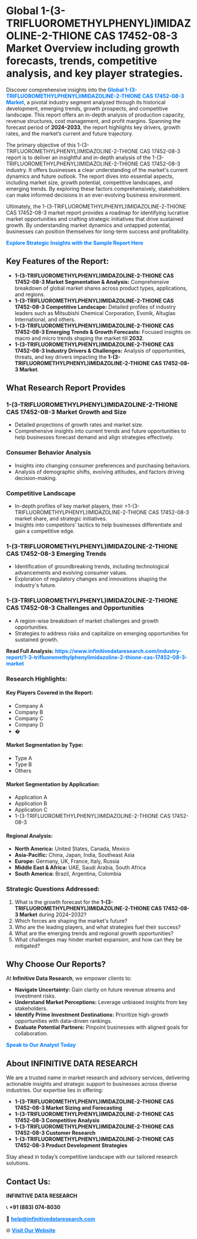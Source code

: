 <h1>Global 1-(3-TRIFLUOROMETHYLPHENYL)IMIDAZOLINE-2-THIONE CAS 17452-08-3 Market Overview including growth forecasts, trends, competitive analysis, and key player strategies.</h1>
<p>
Discover comprehensive insights into the 
<a href="https://www.infinitivedataresearch.com/industry-report/1-3-trifluoromethylphenylimidazoline-2-thione-cas-17452-08-3-market" rel="dofollow" style="color: #007BFF; text-decoration: none;"><strong>Global 1-(3-TRIFLUOROMETHYLPHENYL)IMIDAZOLINE-2-THIONE CAS 17452-08-3 Market</strong></a>, a pivotal industry segment analyzed through its historical development, emerging trends, growth prospects, and competitive landscape. This report offers an in-depth analysis of production capacity, revenue structures, cost management, and profit margins. Spanning the forecast period of <strong>2024–2033</strong>, the report highlights key drivers, growth rates, and the market’s current and future trajectory.
</p>
<p>
The primary objective of this 1-(3-TRIFLUOROMETHYLPHENYL)IMIDAZOLINE-2-THIONE CAS 17452-08-3 report is to deliver an insightful and in-depth analysis of the 1-(3-TRIFLUOROMETHYLPHENYL)IMIDAZOLINE-2-THIONE CAS 17452-08-3 industry. It offers businesses a clear understanding of the market's current dynamics and future outlook. The report dives into essential aspects, including market size, growth potential, competitive landscapes, and emerging trends. By exploring these factors comprehensively, stakeholders can make informed decisions in an ever-evolving business environment.
</p>
<p>
Ultimately, the 1-(3-TRIFLUOROMETHYLPHENYL)IMIDAZOLINE-2-THIONE CAS 17452-08-3 market report provides a roadmap for identifying lucrative market opportunities and crafting strategic initiatives that drive sustained growth. By understanding market dynamics and untapped potential, businesses can position themselves for long-term success and profitability.
</p>
<p>
<a href="https://www.infinitivedataresearch.com/request-sample/reportId=107621" style="color: #007BFF; text-decoration: none;"><strong>Explore Strategic Insights with the Sample Report Here</strong></a>
</p>

<h2>Key Features of the Report:</h2>
<ul>
<li><strong>1-(3-TRIFLUOROMETHYLPHENYL)IMIDAZOLINE-2-THIONE CAS 17452-08-3 Market Segmentation & Analysis:</strong> Comprehensive breakdown of global market shares across product types, applications, and regions.</li>
<li><strong>1-(3-TRIFLUOROMETHYLPHENYL)IMIDAZOLINE-2-THIONE CAS 17452-08-3 Competitive Landscape:</strong> Detailed profiles of industry leaders such as Mitsubishi Chemical Corporation, Evonik, Altuglas International, and others.</li>
<li><strong>1-(3-TRIFLUOROMETHYLPHENYL)IMIDAZOLINE-2-THIONE CAS 17452-08-3 Emerging Trends & Growth Forecasts:</strong> Focused insights on macro and micro trends shaping the market till <strong>2032</strong>.</li>
<li><strong>1-(3-TRIFLUOROMETHYLPHENYL)IMIDAZOLINE-2-THIONE CAS 17452-08-3 Industry Drivers & Challenges:</strong> Analysis of opportunities, threats, and key drivers impacting the <strong>1-(3-TRIFLUOROMETHYLPHENYL)IMIDAZOLINE-2-THIONE CAS 17452-08-3 Market</strong>.</li>
</ul>

<h2>What Research Report Provides</h2>
<h3>1-(3-TRIFLUOROMETHYLPHENYL)IMIDAZOLINE-2-THIONE CAS 17452-08-3 Market Growth and Size</h3>
<ul>
<li>Detailed projections of growth rates and market size.</li>
<li>Comprehensive insights into current trends and future opportunities to help businesses forecast demand and align strategies effectively.</li>
</ul>

<h3>Consumer Behavior Analysis</h3>
<ul>
<li>Insights into changing consumer preferences and purchasing behaviors.</li>
<li>Analysis of demographic shifts, evolving attitudes, and factors driving decision-making.</li>
</ul>

<h3>Competitive Landscape</h3>
<ul>
<li>In-depth profiles of key market players, their >1-(3-TRIFLUOROMETHYLPHENYL)IMIDAZOLINE-2-THIONE CAS 17452-08-3 market share, and strategic initiatives.</li>
<li>Insights into competitors' tactics to help businesses differentiate and gain a competitive edge.</li>
</ul>

<h3>1-(3-TRIFLUOROMETHYLPHENYL)IMIDAZOLINE-2-THIONE CAS 17452-08-3 Emerging Trends</h3>
<ul>
<li>Identification of groundbreaking trends, including technological advancements and evolving consumer values.</li>
<li>Exploration of regulatory changes and innovations shaping the industry's future.</li>
</ul>

<h3>1-(3-TRIFLUOROMETHYLPHENYL)IMIDAZOLINE-2-THIONE CAS 17452-08-3 Challenges and Opportunities</h3>
<ul>
<li>A region-wise breakdown of market challenges and growth opportunities.</li>
<li>Strategies to address risks and capitalize on emerging opportunities for sustained growth.</li>
</ul>
<p><strong>Read Full Analysis:</strong> <a href="https://www.infinitivedataresearch.com/industry-report/1-3-trifluoromethylphenylimidazoline-2-thione-cas-17452-08-3-market" rel="dofollow" style="color: #007BFF; text-decoration: none;"><strong>https://www.infinitivedataresearch.com/industry-report/1-3-trifluoromethylphenylimidazoline-2-thione-cas-17452-08-3-market</strong></a></p>
<h3>Research Highlights:</h3>
<h4>Key Players Covered in the Report:</h4>
<ul><li>Company A</li><li>Company B</li><li>Company C</li><li>Company D</li><li>�</li></ul>
<h4>Market Segmentation by Type:</h4>
<ul><li>Type A</li><li>Type B</li><li>Others</li></ul>
<h4>Market Segmentation by Application:</h4>
<ul><li>Application A</li><li>Application B</li><li>Application C</li><li>1-(3-TRIFLUOROMETHYLPHENYL)IMIDAZOLINE-2-THIONE CAS 17452-08-3</li></ul>

<h4>Regional Analysis:</h4>
<ul>
<li><strong>North America:</strong> United States, Canada, Mexico</li>
<li><strong>Asia-Pacific:</strong> China, Japan, India, Southeast Asia</li>
<li><strong>Europe:</strong> Germany, UK, France, Italy, Russia</li>
<li><strong>Middle East & Africa:</strong> UAE, Saudi Arabia, South Africa</li>
<li><strong>South America:</strong> Brazil, Argentina, Colombia</li>
</ul>

<h3>Strategic Questions Addressed:</h3>
<ol>
<li>What is the growth forecast for the <strong>1-(3-TRIFLUOROMETHYLPHENYL)IMIDAZOLINE-2-THIONE CAS 17452-08-3 Market</strong> during 2024–2032?</li>
<li>Which forces are shaping the market's future?</li>
<li>Who are the leading players, and what strategies fuel their success?</li>
<li>What are the emerging trends and regional growth opportunities?</li>
<li>What challenges may hinder market expansion, and how can they be mitigated?</li>
</ol>

<h2>Why Choose Our Reports?</h2>
<p>At <strong>Infinitive Data Research</strong>, we empower clients to:</p>
<ul>
<li><strong>Navigate Uncertainty:</strong> Gain clarity on future revenue streams and investment risks.</li>
<li><strong>Understand Market Perceptions:</strong> Leverage unbiased insights from key stakeholders.</li>
<li><strong>Identify Prime Investment Destinations:</strong> Prioritize high-growth opportunities with data-driven rankings.</li>
<li><strong>Evaluate Potential Partners:</strong> Pinpoint businesses with aligned goals for collaboration.</li>
</ul>
<p><a href="https://www.infinitivedataresearch.com/industry-report/1-3-trifluoromethylphenylimidazoline-2-thione-cas-17452-08-3-market" rel="dofollow" style="color: #007BFF; text-decoration: none;"><strong>Speak to Our Analyst Today</strong></a></p>

<h2>About INFINITIVE DATA RESEARCH</h2>
<p>We are a trusted name in market research and advisory services, delivering actionable insights and strategic support to businesses across diverse industries. Our expertise lies in offering:</p>
<ul>
<li><strong>1-(3-TRIFLUOROMETHYLPHENYL)IMIDAZOLINE-2-THIONE CAS 17452-08-3 Market Sizing and Forecasting</strong></li>
<li><strong>1-(3-TRIFLUOROMETHYLPHENYL)IMIDAZOLINE-2-THIONE CAS 17452-08-3 Competitive Analysis</strong></li>
<li><strong>1-(3-TRIFLUOROMETHYLPHENYL)IMIDAZOLINE-2-THIONE CAS 17452-08-3 Customer Research</strong></li>
<li><strong>1-(3-TRIFLUOROMETHYLPHENYL)IMIDAZOLINE-2-THIONE CAS 17452-08-3 Product Development Strategies</strong></li>
</ul>
<p>Stay ahead in today’s competitive landscape with our tailored research solutions.</p>

<h2>Contact Us:</h2>
<p><strong>INFINITIVE DATA RESEARCH</strong></p>
<p>📞 <strong>+91 (883) 074-8030</strong></p>
<p>📧 <strong><a href="mailto:help@infinitivedataresearch.com" style="color: #007BFF;">help@infinitivedataresearch.com</a></strong></p>
<p>🌐 <strong><a href="https://www.infinitivedataresearch.com" rel="dofollow" style="color: #007BFF;">Visit Our Website</a></strong></p>